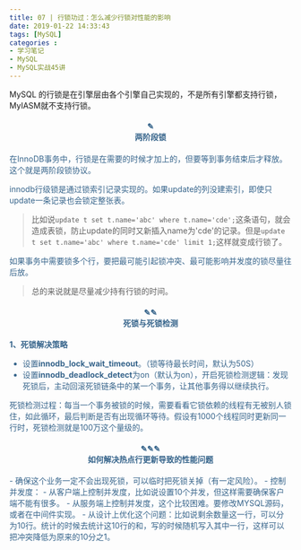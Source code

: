 ```yaml
---
title: 07 | 行锁功过：怎么减少行锁对性能的影响
date: 2019-01-22 14:33:43
tags: [MySQL]
categories :
- 学习笔记
- MySQL
- MySQL实战45讲
---
```


MySQL 的行锁是在引擎层由各个引擎自己实现的，不是所有引擎都支持行锁，MyIASM就不支持行锁。


<center> <h4><font color = "#36648B">✎</br>两阶段锁</center>
在InnoDB事务中，行锁是在需要的时候才加上的，但要等到事务结束后才释放。这个就是两阶段锁协议。

innodb行级锁是通过锁索引记录实现的。如果update的列没建索引，即使只update一条记录也会锁定整张表。
>比如说`update t set t.name='abc' where t.name='cde';`这条语句，就会造成表锁，防止update的同时又新插入name为'cde'的记录。但是`update t set t.name='abc' where t.name='cde' limit 1;`这样就变成行锁了。

如果事务中需要锁多个行，要把最可能引起锁冲突、最可能影响并发度的锁尽量往后放。
> 总的来说就是尽量减少持有行锁的时间。


<center> <h4><font color = "#36648B">✎✎</br>死锁与死锁检测</center>

**1、死锁解决策略**
- 设置**innodb_lock_wait_timeout**。（锁等待最长时间，默认为50S）
- 设置**innodb_deadlock_detect**为on（默认为on），开启死锁检测逻辑：发现死锁后，主动回滚死锁链条中的某一个事务，让其他事务得以继续执行。

死锁检测过程：每当一个事务被锁的时候，需要看看它锁依赖的线程有无被别人锁住，如此循环，最后判断是否有出现循环等待。假设有1000个线程同时更新同一行时，死锁检测就是100万这个量级的。


<center> <h4><font color = "#36648B">✎✎✎</br>如何解决热点行更新导致的性能问题</center>
- 确保这个业务一定不会出现死锁，可以临时把死锁关掉（有一定风险）。
- 控制并发度：
  - 从客户端上控制并发度，比如说设置10个并发，但这样需要确保客户端不能有很多。
  - 从服务端上控制并发度，这个比较困难。要修改MYSQL源码，或者在中间件实现。
- 从设计上优化这个问题：比如说剩余数量这一行，可以分为10行。统计的时候去统计这10行的和，写的时候随机写入其中一行，这样可以把冲突降低为原来的10分之1。











